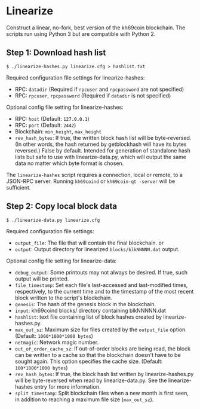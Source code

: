 # Linearize
Construct a linear, no-fork, best version of the kh69coin blockchain. The scripts
run using Python 3 but are compatible with Python 2.

## Step 1: Download hash list

    $ ./linearize-hashes.py linearize.cfg > hashlist.txt

Required configuration file settings for linearize-hashes:
* RPC: `datadir` (Required if `rpcuser` and `rpcpassword` are not specified)
* RPC: `rpcuser`, `rpcpassword` (Required if `datadir` is not specified)

Optional config file setting for linearize-hashes:
* RPC: `host`  (Default: `127.0.0.1`)
* RPC: `port`  (Default: `2442`)
* Blockchain: `min_height`, `max_height`
* `rev_hash_bytes`: If true, the written block hash list will be
byte-reversed. (In other words, the hash returned by getblockhash will have its
bytes reversed.) False by default. Intended for generation of
standalone hash lists but safe to use with linearize-data.py, which will output
the same data no matter which byte format is chosen.

The `linearize-hashes` script requires a connection, local or remote, to a
JSON-RPC server. Running `kh69coind` or `kh69coin-qt -server` will be sufficient.

## Step 2: Copy local block data

    $ ./linearize-data.py linearize.cfg

Required configuration file settings:
* `output_file`: The file that will contain the final blockchain.
      or
* `output`: Output directory for linearized `blocks/blkNNNNN.dat` output.

Optional config file setting for linearize-data:
* `debug_output`: Some printouts may not always be desired. If true, such output
will be printed.
* `file_timestamp`: Set each file's last-accessed and last-modified times,
respectively, to the current time and to the timestamp of the most recent block
written to the script's blockchain.
* `genesis`: The hash of the genesis block in the blockchain.
* `input`: kh69coind blocks/ directory containing blkNNNNN.dat
* `hashlist`: text file containing list of block hashes created by
linearize-hashes.py.
* `max_out_sz`: Maximum size for files created by the `output_file` option.
(Default: `1000*1000*1000 bytes`)
* `netmagic`: Network magic number.
* `out_of_order_cache_sz`: If out-of-order blocks are being read, the block can
be written to a cache so that the blockchain doesn't have to be sought again.
This option specifies the cache size. (Default: `100*1000*1000 bytes`)
* `rev_hash_bytes`: If true, the block hash list written by linearize-hashes.py
will be byte-reversed when read by linearize-data.py. See the linearize-hashes
entry for more information.
* `split_timestamp`: Split blockchain files when a new month is first seen, in
addition to reaching a maximum file size (`max_out_sz`).
